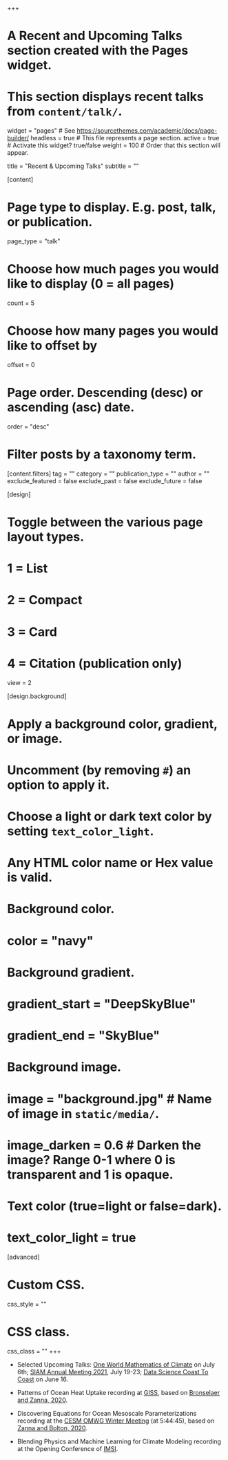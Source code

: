 +++
# A Recent and Upcoming Talks section created with the Pages widget.
# This section displays recent talks from `content/talk/`.

widget = "pages"  # See https://sourcethemes.com/academic/docs/page-builder/
headless = true  # This file represents a page section.
active = true  # Activate this widget? true/false
weight = 100  # Order that this section will appear.

title = "Recent & Upcoming Talks"
subtitle = ""

[content]
  # Page type to display. E.g. post, talk, or publication.
  page_type = "talk"
  
  # Choose how much pages you would like to display (0 = all pages)
  count = 5
  
  # Choose how many pages you would like to offset by
  offset = 0

  # Page order. Descending (desc) or ascending (asc) date.
  order = "desc"

  # Filter posts by a taxonomy term.
  [content.filters]
    tag = ""
    category = ""
    publication_type = ""
    author = ""
    exclude_featured = false
    exclude_past = false
    exclude_future = false
    
[design]
  # Toggle between the various page layout types.
  #   1 = List
  #   2 = Compact
  #   3 = Card
  #   4 = Citation (publication only)
  view = 2
  
[design.background]
  # Apply a background color, gradient, or image.
  #   Uncomment (by removing `#`) an option to apply it.
  #   Choose a light or dark text color by setting `text_color_light`.
  #   Any HTML color name or Hex value is valid.

  # Background color.
  # color = "navy"
  
  # Background gradient.
  # gradient_start = "DeepSkyBlue"
  # gradient_end = "SkyBlue"
  
  # Background image.
  # image = "background.jpg"  # Name of image in `static/media/`.
  # image_darken = 0.6  # Darken the image? Range 0-1 where 0 is transparent and 1 is opaque.

  # Text color (true=light or false=dark).
  # text_color_light = true  
  
[advanced]
 # Custom CSS. 
 css_style = ""
 
 # CSS class.
 css_class = ""
+++

- Selected Upcoming Talks: [One World Mathematics of Climate](https://sites.google.com/view/oneworldmathsofclimate) on July 6th; [SIAM Annual Meeting 2021](https://www.siam.org/conferences/cm/program/invited-presentations/an21-invited-presentations), July 19-23; [Data Science Coast To Coast](https://academicdatascience.org/resources/coast2coastseminar) on June 16. 

- Patterns of Ocean Heat Uptake recording at [GISS](https://www.youtube.com/watch?v=Tsb8bM5ZHoo), based on [Bronselaer and Zanna, 2020](https://laurezanna.github.io/files/Bronselaer-Zanna-2020.pdf).

- Discovering Equations for Ocean Mesoscale Parameterizations recording at the [CESM OMWG Winter Meeting](https://www.youtube.com/watch?v=9YQnW9ylacU) (at 5:44:45), based on [Zanna and Bolton, 2020](https://laurezanna.github.io/files/Zanna-Bolton-2020.pdf). 

- Blending Physics and Machine Learning for Climate Modeling recording at the Opening Conference of [IMSI](https://www.imsi.institute/videos/laure-zanna/).

